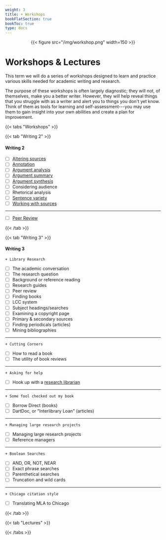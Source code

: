 ```yaml
---
weight: 3
title: + Workshops
bookFlatSection: true
bookToc: true
type: docs
---
```


<div style="text-align:center">{{< figure src="/img/workshop.png" width=150 >}}</div>

# Workshops & Lectures

This term we will do a series of workshops designed to learn and practice various skills needed for academic writing and research. 

The purpose of these workshops is often largely diagnostic; they will not, of themselves, make you a better writer. However, they will help reveal things that you struggle with as a writer and alert you to things you don't yet know. Think of them as tools for learning and self-assessment---you may use them to gain insight into your own abilities and create a plan for improvement. 

{{< tabs "Workshops" >}}

{{< tab "Writing 2" >}} 

#### Writing 2

- [ ] [Altering sources](/courses/workshops/altering-sources)
- [ ] [Annotation](/courses/workshops/annotation) 
- [ ] [Argument analysis](/courses/workshops/argument-analysis) 
- [ ] [Argument summary](/courses/workshops/argument-summary) 
- [ ] [Argument synthesis](/courses/workshops/argument-synthesis)
- [ ] Considering audience
- [ ] Rhetorical analysis 
- [ ] [Sentence variety](/courses/workshops/sentence-variety)
- [ ] [Working with sources](/courses/workshops/working-sources)

---

- [ ] [Peer Review](/courses/workshops/peer-review)


 {{< /tab >}}

{{< tab "Writing 3" >}} 

#### Writing 3

`+ Library Research`

- [ ]	The academic conversation
- [ ]   The research question
- [ ]  	Background or reference reading
- [ ]  	Research guides
- [ ]  	Peer review
- [ ]  	Finding books
- [ ]  	LCC system
- [ ]  	Subject headings/searches
- [ ]   Examining a copyright page
- [ ] 	Primary & secondary sources
- [ ]  	Finding periodicals (articles)
- [ ]   Mining bibliographies

---

`+ Cutting Corners`

- [ ]  	How to read a book
- [ ]  	The utility of book reviews

---

`+ Asking for help`

- [ ]  	Hook up with a [research librarian](https://researchguides.dartmouth.edu/subjectlibrarians) 

---

`+ Some fool checked out my book`

- [ ]  	Borrow Direct (books)
- [ ]  	DartDoc, or "Interlibrary Loan" (articles)

---

`+ Managing large research projects`

- [ ] Managing large research projects
- [ ] Reference managers

---

`+ Boolean Searches`

- [ ] AND, OR, NOT, NEAR 
- [ ] Exact phrase searches
- [ ] Parenthetical searches
- [ ] Truncation and wild cards

---

`+ Chicago citation style`

- [ ] Translating MLA to Chicago



{{< /tab >}}


{{< tab "Lectures" >}} 




{{< /tabs >}}





